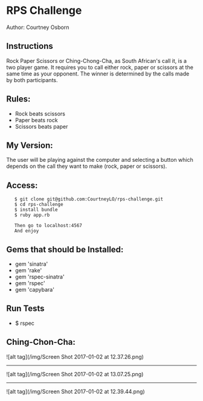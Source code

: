 # RPS Challenge

Author: Courtney Osborn

Instructions
-------

Rock Paper Scissors or Ching-Chong-Cha, as South African's call it, is a two player game. It requires you to call either rock, paper or scissors at the same time as your opponent. The winner is determined by the calls made by both participants.

Rules:
-------

- Rock beats scissors
- Paper beats rock
- Scissors beats paper


My Version:
-------

The user will be playing against the computer and selecting a button which depends on the call they want to make (rock, paper or scissors).

Access:
-------

       $ git clone git@github.com:CourtneyLO/rps-challenge.git
       $ cd rps-challenge
       $ install bundle
       $ ruby app.rb

       Then go to localhost:4567
       And enjoy

Gems that should be Installed:
-----------------------------

- gem 'sinatra'
- gem 'rake'
- gem 'rspec-sinatra'
- gem 'rspec'
- gem 'capybara'

Run Tests
---------

- $ rspec


Ching-Chon-Cha:
--------------
![alt tag](/img/Screen Shot 2017-01-02 at 12.37.26.png)

------------

![alt tag](/img/Screen Shot 2017-01-02 at 13.07.25.png)

------------
![alt tag](/img/Screen Shot 2017-01-02 at 12.39.44.png)
